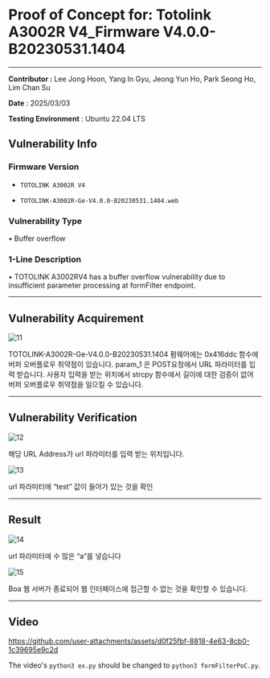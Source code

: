 # Proof of Concept for: **Totolink A3002R V4_Firmware V4.0.0-B20230531.1404**

---

**Contributor :** Lee Jong Hoon, Yang In Gyu, Jeong Yun Ho, Park Seong Ho, Lim Chan Su

**Date** : 2025/03/03

**Testing Environment** : Ubuntu 22.04 LTS

## Vulnerability Info

### Firmware Version

- `TOTOLINK A3002R V4`

- `TOTOLINK-A3002R-Ge-V4.0.0-B20230531.1404.web`

### Vulnerability Type

• Buffer overflow

### 1-Line Description
• TOTOLINK A3002RV4 has a buffer overflow vulnerability due to insufficient parameter processing at formFilter endpoint.

---

## Vulnerability Acquirement

![11](https://github.com/user-attachments/assets/fcb5ae1a-23e7-4950-8673-761fc0fa1eca)

TOTOLINK-A3002R-Ge-V4.0.0-B20230531.1404 펌웨어에는 0x416ddc 함수에 버퍼 오버플로우 취약점이 있습니다. param_1 은 POST요청에서 URL 파라미터를 입력 받습니다. 사용자 입력을 받는 위치에서 strcpy 함수에서 길이에 대한 검증이 없어 버퍼 오버플로우 취약점을 일으킬 수 있습니다.


---

## Vulnerability Verification

![12](https://github.com/user-attachments/assets/6a924fe4-64fe-466f-ab50-dd7d7c622910)

해당 URL Address가 url 파라미터를 입력 받는 위치입니다.

![13](https://github.com/user-attachments/assets/3c5b1401-1298-4604-bca5-3ca422016711)

url 파라미터에 “test” 값이 들어가 있는 것을 확인


---

## Result

![14](https://github.com/user-attachments/assets/530e0d84-d80f-4898-ad87-cd45a79d5f84)

url 파라미터에 수 많은 “a”를 넣습니다

![15](https://github.com/user-attachments/assets/51800dc8-eccb-4f4f-bd9a-5c91066b406c)

Boa 웹 서버가 종료되어 웹 인터페이스에 접근할 수 없는 것을 확인할 수 있습니다.

---

## Video

https://github.com/user-attachments/assets/d0f25fbf-8818-4e63-8cb0-1c39695e9c2d

The video's `python3 ex.py` should be changed to `python3 formFilterPoC.py`.
